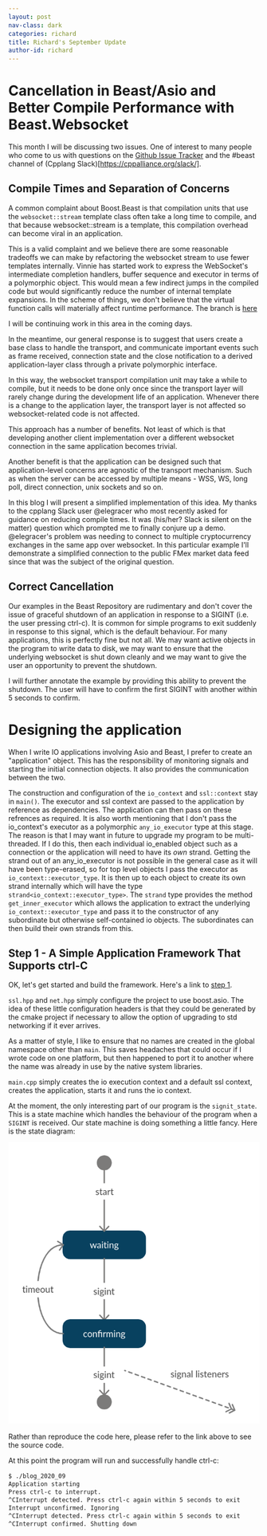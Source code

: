 ```yaml
---
layout: post
nav-class: dark
categories: richard
title: Richard's September Update
author-id: richard
---
```


# Cancellation in Beast/Asio and Better Compile Performance with Beast.Websocket

This month I will be discussing two issues. One of interest to many people who come to us with questions on the 
[Github Issue Tracker](https://github.com/boostorg/beast/issues) and the #beast channel of 
(Cpplang Slack)[https://cppalliance.org/slack/].

## Compile Times and Separation of Concerns
 
A common complaint about Boost.Beast is that compilation units that use the `websocket::stream` template class
often take a long time to compile, and that because websocket::stream is a template, this compilation overhead can
become viral in an application.

This is a valid complaint and we believe there are some reasonable tradeoffs we can make by refactoring the websocket
stream to use fewer templates internally. Vinnie has started work to express the WebSocket's 
intermediate completion handlers, buffer sequence and executor in terms of a polymorphic object. This would mean a 
few indirect jumps in the compiled code but would significantly reduce the number of internal template expansions.
In the scheme of things, we don't believe that the virtual function calls will materially affect runtime performance.
The branch is [here](https://github.com/vinniefalco/beast/tree/async-an)

I will be continuing work in this area in the coming days.

In the meantime, our general response is to suggest that users create a base class to handle the transport, and 
communicate important events such as frame received, connection state and the close notification to a derived 
application-layer class through a private polymorphic interface.

In this way, the websocket transport compilation unit may take a while to compile, but it needs to be done only once
since the transport layer will rarely change during the development life of an application. Whenever there is a change
to the application layer, the transport layer is not affected so websocket-related code is not affected.

This approach has a number of benefits. Not least of which is that developing another client implementation over 
a different websocket connection in the same application becomes trivial.

Another benefit is that the application can be designed such that application-level concerns are agnostic of the 
transport mechanism. Such as when the server can be accessed by multiple means - WSS, WS, long poll, direct connection, 
unix sockets and so on.

In this blog I will present a simplified implementation of this idea. My thanks to the cpplang Slack user @elegracer
who most recently asked for guidance on reducing compile times. It was (his/her? Slack is silent on the matter) question
which prompted me to finally conjure up a demo. @elegracer's problem was needing to connect to multiple cryptocurrency
exchanges in the same app over websocket. In this particular example I'll demonstrate a simplified connection to
the public FMex market data feed since that was the subject of the original question. 

## Correct Cancellation

Our examples in the Beast Repository are rudimentary and don't cover the issue of graceful shutdown of an application
in response to a SIGINT (i.e. the user pressing ctrl-c). It is common for simple programs to exit suddenly in response
to this signal, which is the default behaviour. For many applications, this is perfectly fine but not all. We may want 
active objects in the program to write data to disk, we may want to ensure that the underlying websocket is 
shut down cleanly and we may want to give the user an opportunity to prevent the shutdown.

I will further annotate the example by providing this ability to prevent the shutdown. The user will have to confirm the 
first SIGINT with another within 5 seconds to confirm.

# Designing the application

When I write IO applications involving Asio and Beast, I prefer to create an "application" object. This has the 
responsibility of monitoring signals and starting the initial connection objects. It also provides the communication
between the two.

The construction and configuration of the `io_context` and `ssl::context` stay in `main()`. The executor and ssl context
are passed to the application by reference as dependencies. The application can then pass on these refrences as 
required. It is also worth mentioning that I don't pass the io_context's executor as a polymorphic `any_io_executor` 
type at this stage. The reason is that I may want in future to upgrade my program to be multi-threaded. If I do this, 
then each individual io_enabled object such as a connection or the application will need to have its _own_ strand.
Getting the strand out of an any_io_executor is not possible in the general case as it will have been type-erased, so 
for top level objects I pass the executor as `io_context::executor_type`. It is then up to each object to create its own
strand internally which will have the type `strand<io_context::executor_type>`. The `strand` type provides the method
`get_inner_executor` which allows the application to extract the underlying `io_context::executor_type` and pass it to
the constructor of any subordinate but otherwise self-contained io objects. The subordinates can then build their own
strands from this. 

## Step 1 - A Simple Application Framework That Supports ctrl-C

OK, let's get started and build the framework. Here's a link to 
[step 1](https://github.com/test-scenarios/boost_beast_websocket_echo/tree/blog-2020-09-step-1/pre-cxx20/blog-2020-09).

`ssl.hpp` and `net.hpp` simply configure the project to use boost.asio. The idea of these little configuration headers
is that they could be generated by the cmake project if necessary to allow the option of upgrading to std networking
if it ever arrives.

As a matter of style, I like to ensure that no names are created in the global namespace other than `main`. This saves
headaches that could occur if I wrote code on one platform, but then happened to port it to another where the name
was already in use by the native system libraries.

`main.cpp` simply creates the io execution context and a default ssl context, creates the application, starts it and
runs the io context.
 
At the moment, the only interesting part of our program is the `signit_state`. This is a state machine which handles the
behaviour of the program when a `SIGINT` is received. Our state machine is doing something a little fancy. Here is the 
state diagram:

![sigint_state](/images/posts/richard/2020-09-sigint-state.png)

Rather than reproduce the code here, please refer to the link above to see the source code.

At this point the program will run and successfully handle ctrl-c:

```
$ ./blog_2020_09 
Application starting
Press ctrl-c to interrupt.
^CInterrupt detected. Press ctrl-c again within 5 seconds to exit
Interrupt unconfirmed. Ignoring
^CInterrupt detected. Press ctrl-c again within 5 seconds to exit
^CInterrupt confirmed. Shutting down
```
